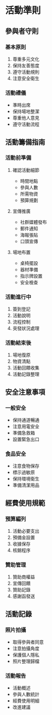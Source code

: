 # 活動準則

## 參與者守則

### 基本原則
1. 尊重多元文化
2. 保持友善態度
3. 遵守活動規則
4. 注意安全衛生

### 活動禮儀
- 準時出席
- 保持場地整潔
- 尊重他人意見
- 遵守活動流程

## 活動籌備指南

### 活動前準備
1. 確認活動細節
   - 時間地點
   - 參與人數
   - 所需物資
   - 預算規劃

2. 宣傳推廣
   - 社群媒體發布
   - 郵件通知
   - 海報張貼
   - 口頭宣傳

3. 場地布置
   - 桌椅擺設
   - 器材準備
   - 指示牌設置
   - 安全檢查

### 活動進行中
1. 簽到登記
2. 活動說明
3. 流程控制
4. 突發狀況處理

### 活動結束後
1. 場地復原
2. 物資清點
3. 活動回饋收集
4. 活動記錄整理

## 安全注意事項

### 一般安全
- 保持通道暢通
- 注意用電安全
- 準備急救箱
- 設置緊急出口

### 食品安全
- 注意食物保存
- 標示過敏原
- 保持環境衛生
- 準備清潔用品

## 經費使用規範

### 預算編列
1. 活動必要支出
2. 預備金設置
3. 收據保存
4. 核銷程序

### 贊助管理
1. 贊助商權益
2. 宣傳回饋
3. 贊助記錄
4. 感謝函發送

## 活動記錄

### 照片拍攝
- 取得參與者同意
- 注意拍攝角度
- 保護個人隱私
- 照片整理歸檔

### 活動報告
- 活動概述
- 參與人數統計
- 經費使用明細
- 改進建議 